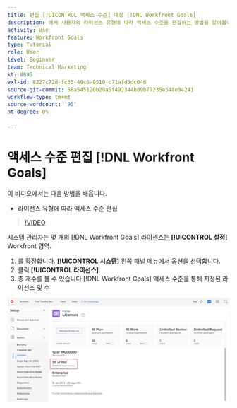 ```yaml
---
title: 편집 [!UICONTROL 액세스 수준] 대상 [!DNL Workfront Goals]
description: 에서 사용자의 라이선스 유형에 따라 액세스 수준을 편집하는 방법을 알아봅니다. [!DNL Workfront Goals].
activity: use
feature: Workfront Goals
type: Tutorial
role: User
level: Beginner
team: Technical Marketing
kt: 8895
exl-id: 8227c72d-fc33-49c6-9519-c71afd5dc046
source-git-commit: 58a545120b29a5f492344b89b77235e548e94241
workflow-type: tm+mt
source-wordcount: '95'
ht-degree: 0%

---
```


# 액세스 수준 편집 [!DNL Workfront Goals]

이 비디오에서는 다음 방법을 배웁니다.

* 라이선스 유형에 따라 액세스 수준 편집

>[!VIDEO](https://video.tv.adobe.com/v/335189/?quality=12)

시스템 관리자는 몇 개의 [!DNL Workfront Goals] 라이센스는 **[!UICONTROL 설정]** Workfront 영역.

1. 를 확장합니다. **[!UICONTROL 시스템]** 왼쪽 패널 메뉴에서 옵션을 선택합니다.
1. 클릭 **[!UICONTROL 라이선스]**.
1. 총 개수를 볼 수 있습니다 [!DNL Workfront Goals] 액세스 수준을 통해 지정된 라이선스 및 수

![숫자 스크린샷 [!DNL Workfront Goals] 의 설정 영역에 있는 라이선스 [!DNL Workfront]](assets/02-workfront-goals-licenses.png)
